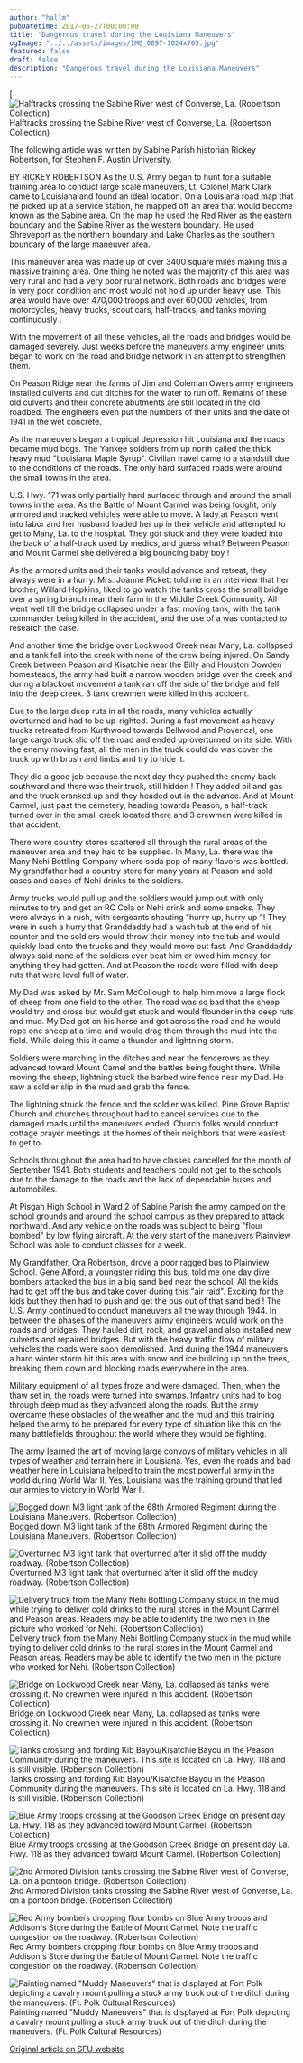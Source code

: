 ```yaml
---
author: "hallm"
pubDatetime: 2017-06-27T00:00:00
title: "Dangerous travel during the Louisiana Maneuvers"
ogImage: "../../assets/images/IMG_0097-1024x765.jpg"
featured: false
draft: false
description: "Dangerous travel during the Louisiana Maneuvers"
---
```


[![Halftracks crossing the Sabine River west of Converse, La. (Robertson Collection)](@assets/images/IMG_0097-1024x765.jpg) Halftracks crossing the Sabine River west of Converse, La. (Robertson Collection)

The following article was written by Sabine Parish historian Rickey Robertson, for Stephen F. Austin University.

BY RICKEY ROBERTSON As the U.S. Army began to hunt for a suitable training area to conduct large scale maneuvers, Lt. Colonel Mark Clark came to Louisiana and found an ideal location. On a Louisiana road map that he picked up at a service station, he mapped off an area that would become known as the Sabine area. On the map he used the Red River as the eastern boundary and the Sabine River as the western boundary. He used Shreveport as the northern boundary and Lake Charles as the southern boundary of the large maneuver area.

This maneuver area was made up of over 3400 square miles making this a massive training area. One thing he noted was the majority of this area was very rural and had a very poor rural network. Both roads and bridges were in very poor condition and most would not hold up under heavy use. This area would have over 470,000 troops and over 60,000 vehicles, from motorcycles, heavy trucks, scout cars, half-tracks, and tanks moving continuously .

With the movement of all these vehicles, all the roads and bridges would be damaged severely. Just weeks before the maneuvers army engineer units began to work on the road and bridge network in an attempt to strengthen them.

On Peason Ridge near the farms of Jim and Coleman Owers army engineers installed culverts and cut ditches for the water to run off. Remains of these old culverts and their concrete abutments are still located in the old roadbed. The engineers even put the numbers of their units and the date of 1941 in the wet concrete.

As the maneuvers began a tropical depression hit Louisiana and the roads became mud bogs. The Yankee soldiers from up north called the thick heavy mud "Louisiana Maple Syrup". Civilian travel came to a standstill due to the conditions of the roads. The only hard surfaced roads were around the small towns in the area.

U.S. Hwy. 171 was only partially hard surfaced through and around the small towns in the area. As the Battle of Mount Carmel was being fought, only armored and tracked vehicles were able to move. A lady at Peason went into labor and her husband loaded her up in their vehicle and attempted to get to Many, La. to the hospital. They got stuck and they were loaded into the back of a half-track used by medics, and guess what? Between Peason and Mount Carmel she delivered a big bouncing baby boy !

As the armored units and their tanks would advance and retreat, they always were in a hurry. Mrs. Joanne Pickett told me in an interview that her brother, Willard Hopkins, liked to go watch the tanks cross the small bridge over a spring branch near their farm in the Middle Creek Community. All went well till the bridge collapsed under a fast moving tank, with the tank commander being killed in the accident, and the use of a was contacted to research the case.

And another time the bridge over Lockwood Creek near Many, La. collapsed and a tank fell into the creek with none of the crew being injured. On Sandy Creek between Peason and Kisatchie near the Billy and Houston Dowden homesteads, the army had built a narrow wooden bridge over the creek and during a blackout movement a tank ran off the side of the bridge and fell into the deep creek. 3 tank crewmen were killed in this accident.

Due to the large deep ruts in all the roads, many vehicles actually overturned and had to be up-righted. During a fast movement as heavy trucks retreated from Kurthwood towards Bellwood and Provencal, one large cargo truck slid off the road and ended up overturned on its side. With the enemy moving fast, all the men in the truck could do was cover the truck up with brush and limbs and try to hide it.

They did a good job because the next day they pushed the enemy back southward and there was their truck, still hidden ! They added oil and gas and the truck cranked up and they headed out in the advance. And at Mount Carmel, just past the cemetery, heading towards Peason, a half-track turned over in the small creek located there and 3 crewmen were killed in that accident.

There were country stores scattered all through the rural areas of the maneuver area and they had to be supplied. In Many, La. there was the Many Nehi Bottling Company where soda pop of many flavors was bottled. My grandfather had a country store for many years at Peason and sold cases and cases of Nehi drinks to the soldiers.

Army trucks would pull up and the soldiers would jump out with only minutes to try and get an RC Cola or Nehi drink and some snacks. They were always in a rush, with sergeants shouting "hurry up, hurry up "! They were in such a hurry that Granddaddy had a wash tub at the end of his counter and the soldiers would throw their money into the tub and would quickly load onto the trucks and they would move out fast. And Granddaddy always said none of the soldiers ever beat him or owed him money for anything they had gotten. And at Peason the roads were filled with deep ruts that were level full of water. 

My Dad was asked by Mr. Sam McCollough to help him move a large flock of sheep from one field to the other. The road was so bad that the sheep would try and cross but would get stuck and would flounder in the deep ruts and mud. My Dad got on his horse and got across the road and he would rope one sheep at a time and would drag them through the mud into the field. While doing this it came a thunder and lightning storm.

Soldiers were marching in the ditches and near the fencerows as they advanced toward Mount Camel and the battles being fought there. While moving the sheep, lightning stuck the barbed wire fence near my Dad. He saw a soldier slip in the mud and grab the fence.

The lightning struck the fence and the soldier was killed. Pine Grove Baptist Church and churches throughout had to cancel services due to the damaged roads until the maneuvers ended. Church folks would conduct cottage prayer meetings at the homes of their neighbors that were easiest to get to.

Schools throughout the area had to have classes cancelled for the month of September 1941. Both students and teachers could not get to the schools due to the damage to the roads and the lack of dependable buses and automobiles.

At Pisgah High School in Ward 2 of Sabine Parish the army camped on the school grounds and around the school campus as they prepared to attack northward. And any vehicle on the roads was subject to being "flour bombed" by low flying aircraft. At the very start of the maneuvers Plainview School was able to conduct classes for a week.

My Grandfather, Ora Robertson, drove a poor ragged bus to Plainview School. Gene Alford, a youngster riding this bus, told me one day dive bombers attacked the bus in a big sand bed near the school. All the kids had to get off the bus and take cover during this "air raid". Exciting for the kids but they then had to push and get the bus out of that sand bed ! The U.S. Army continued to conduct maneuvers all the way through 1944. In between the phases of the maneuvers army engineers would work on the roads and bridges. They hauled dirt, rock, and gravel and also installed new culverts and repaired bridges. But with the heavy traffic flow of military vehicles the roads were soon demolished. And during the 1944 maneuvers a hard winter storm hit this area with snow and ice building up on the trees, breaking them down and blocking roads everywhere in the area.

Military equipment of all types froze and were damaged. Then, when the thaw set in, the roads were turned into swamps. Infantry units had to bog through deep mud as they advanced along the roads. But the army overcame these obstacles of the weather and the mud and this training helped the army to be prepared for every type of situation like this on the many battlefields throughout the world where they would be fighting.

The army learned the art of moving large convoys of military vehicles in all types of weather and terrain here in Louisiana. Yes, even the roads and bad weather here in Louisiana helped to train the most powerful army in the world during World War II. Yes, Louisiana was the training ground that led our armies to victory in World War II.

![Bogged down M3 light tank of the 68th Armored Regiment during the Louisiana Maneuvers. (Robertson Collection)](@assets/images/IMG_0099-1024x655.jpg) Bogged down M3 light tank of the 68th Armored Regiment during the Louisiana Maneuvers. (Robertson Collection)

![Overturned M3 light tank that overturned after it slid off the muddy roadway. (Robertson Collection)](@assets/images/IMG_0098-1024x755.jpg) Overturned M3 light tank that overturned after it slid off the muddy roadway. (Robertson Collection)

![Delivery truck from the Many Nehi Bottling Company stuck in the mud while trying to deliver cold drinks to the rural stores in the Mount Carmel and Peason areas. Readers may be able to identify the two men in the picture who worked for Nehi. (Robertson Collection)](@assets/images/IMG_0096-1024x535.jpg) Delivery truck from the Many Nehi Bottling Company stuck in the mud while trying to deliver cold drinks to the rural stores in the Mount Carmel and Peason areas. Readers may be able to identify the two men in the picture who worked for Nehi. (Robertson Collection)

![Bridge on Lockwood Creek near Many, La. collapsed as tanks were crossing it. No crewmen were injured in this accident. (Robertson Collection)](@assets/images/IMG_0095-1024x859.jpg) Bridge on Lockwood Creek near Many, La. collapsed as tanks were crossing it. No crewmen were injured in this accident. (Robertson Collection)

![Tanks crossing and fording Kib Bayou/Kisatchie Bayou in the Peason Community during the maneuvers. This site is located on La. Hwy. 118 and is still visible. (Robertson Collection)](@assets/images/IMG_0094-1024x894.jpg) Tanks crossing and fording Kib Bayou/Kisatchie Bayou in the Peason Community during the maneuvers. This site is located on La. Hwy. 118 and is still visible. (Robertson Collection)

![Blue Army troops crossing at the Goodson Creek Bridge on present day La. Hwy. 118 as they advanced toward Mount Carmel. (Robertson Collection)](@assets/images/IMG_0093-1024x866.jpg) Blue Army troops crossing at the Goodson Creek Bridge on present day La. Hwy. 118 as they advanced toward Mount Carmel. (Robertson Collection)

![2nd Armored Division tanks crossing the Sabine River west of Converse, La. on a pontoon bridge. (Robertson Collection)](@assets/images/IMG_0092-1024x727.jpg) 2nd Armored Division tanks crossing the Sabine River west of Converse, La. on a pontoon bridge. (Robertson Collection)

![Red Army bombers dropping flour bombs on Blue Army troops and Addison's Store during the Battle of Mount Carmel. Note the traffic congestion on the roadway. (Robertson Collection)](@assets/images/IMG_0091-1024x817.jpg) Red Army bombers dropping flour bombs on Blue Army troops and Addison's Store during the Battle of Mount Carmel. Note the traffic congestion on the roadway. (Robertson Collection)

![Painting named "Muddy Maneuvers" that is displayed at Fort Polk depicting a cavalry mount pulling a stuck army truck out of the ditch during the maneuvers. (Ft. Polk Cultural Resources)](@assets/images/IMG_0090-1024x683.jpg) Painting named "Muddy Maneuvers" that is displayed at Fort Polk depicting a cavalry mount pulling a stuck army truck out of the ditch during the maneuvers. (Ft. Polk Cultural Resources)

[Original article on SFU website](http://www.sfasu.edu/heritagecenter/9859.asp)